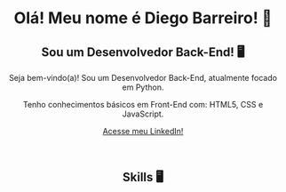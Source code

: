 <h1 align="center"> Olá! Meu nome é Diego Barreiro! 👋 </h1>

<h2 align="center"> Sou um Desenvolvedor Back-End! 🖥️ </h2>
<div justify-content="center" align="center"> Seja bem-vindo(a)! Sou um Desenvolvedor Back-End, atualmente focado em Python. <p>Tenho conhecimentos básicos em Front-End com: HTML5, CSS e JavaScript.</p> </div>
<p>
<div align="center"> <a href="https://www.linkedin.com/in/diego-mandu0202/">Acesse meu LinkedIn!</a> </div></p>
<br>
<h2 align="center"> Skills 🖥️ </h2>

<!--
**mandudiego/mandudiego** is a ✨ _special_ ✨ repository because its `README.md` (this file) appears on your GitHub profile.

Here are some ideas to get you started:

- 🔭 I’m currently working on ...
- 🌱 I’m currently learning ...
- 👯 I’m looking to collaborate on ...
- 🤔 I’m looking for help with ...
- 💬 Ask me about ...
- 📫 How to reach me: ...
- 😄 Pronouns: ...
- ⚡ Fun fact: ...
-->
